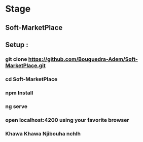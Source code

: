 # Stage
## Soft-MarketPlace
## Setup :
### git clone https://github.com/Bouguedra-Adem/Soft-MarketPlace.git
### cd Soft-MarketPlace
### npm Install
### ng serve
### open localhost:4200 using your favorite browser
### Khawa Khawa Njibouha nchlh